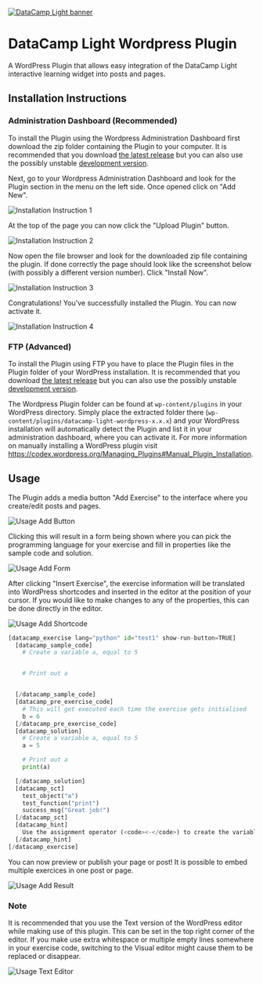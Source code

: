 [![DataCamp Light banner](http://assets.datacamp.com/img/github/datacamp-light/bannerv3.1.png "Banner")](http://assets.datacamp.com/example/standalone-two-consoles.html)

# DataCamp Light Wordpress Plugin
A WordPress Plugin that allows easy integration of the DataCamp Light interactive learning widget into posts and pages.

## Installation Instructions

### Administration Dashboard (Recommended)

To install the Plugin using the Wordpress Administration Dashboard first download the zip folder containing the Plugin to your computer. It is recommended that you download [the latest release](../../releases/latest) but you can also use the possibly unstable [development version](../../archive/master.zip).

Next, go to your Wordpress Administration Dashboard and look for the Plugin section in the menu on the left side. Once opened click on "Add New".

![Installation Instruction 1](http://assets.datacamp.com/img/github/datacamp-light-wordpress/installation1.png "Installation Instruction 1")

At the top of the page you can now click the "Upload Plugin" button.

![Installation Instruction 2](http://assets.datacamp.com/img/github/datacamp-light-wordpress/installation2.png "Installation Instruction 2")

Now open the file browser and look for the downloaded zip file containing the plugin. If done correctly the page should look like the screenshot below (with possibly a different version number). Click "Install Now".

![Installation Instruction 3](http://assets.datacamp.com/img/github/datacamp-light-wordpress/installation3.png "Installation Instruction 3")

Congratulations! You've successfully installed the Plugin. You can now activate it.

![Installation Instruction 4](http://assets.datacamp.com/img/github/datacamp-light-wordpress/installation4.png "Installation Instruction 4")

### FTP (Advanced)

To install the Plugin using FTP you have to place the Plugin files in the Plugin folder of your WordPress installation. It is recommended that you download [the latest release](../../releases/latest) but you can also use the possibly unstable [development version](../../archive/master.zip). 

The Wordpress Plugin folder can be found at `wp-content/plugins` in your WordPress directory. Simply place the extracted folder there (`wp-content/plugins/datacamp-light-wordpress-x.x.x`) and your WordPress installation will automatically detect the Plugin and list it in your administration dashboard, where you can activate it. For more information on manually installing a WordPress plugin visit https://codex.wordpress.org/Managing_Plugins#Manual_Plugin_Installation.

## Usage

The Plugin adds a media button "Add Exercise" to the interface where you create/edit posts and pages.

![Usage Add Button](http://assets.datacamp.com/img/github/datacamp-light-wordpress/usage_add_button.png "Usage Add Button")

Clicking this will result in a form being shown where you can pick the programming language for your exercise and fill in properties like the sample code and solution. 

![Usage Add Form](http://assets.datacamp.com/img/github/datacamp-light-wordpress/usage_add_form.png "Usage Add Form")

After clicking "Insert Exercise", the exercise information will be translated into WordPress shortcodes and inserted in the editor at the position of your cursor. If you would like to make changes to any of the properties, this can be done directly in the editor.

![Usage Add Shortcode](http://assets.datacamp.com/img/github/datacamp-light-wordpress/usage_add_shortcode.png "Usage Add Shortcode")

```Python
[datacamp_exercise lang="python" id="test1" show-run-button=TRUE]
  [datacamp_sample_code]
    # Create a variable a, equal to 5


    # Print out a


  [/datacamp_sample_code]
  [datacamp_pre_exercise_code]
    # This will get executed each time the exercise gets initialised
    b = 6
  [/datacamp_pre_exercise_code]
  [datacamp_solution]
    # Create a variable a, equal to 5
    a = 5

    # Print out a
    print(a)

  [/datacamp_solution]
  [datacamp_sct]
    test_object("a")
    test_function("print")
    success_msg("Great job!")
  [/datacamp_sct]
  [datacamp_hint]
    Use the assignment operator (<code><-</code>) to create the variable <code>a</code>.
  [/datacamp_hint]
[/datacamp_exercise]
```

You can now preview or publish your page or post! It is possible to embed multiple exercices in one post or page.

![Usage Add Result](http://assets.datacamp.com/img/github/datacamp-light-wordpress/usage_add_result.png "Usage Add Result")

### Note

It is recommended that you use the Text version of the WordPress editor while making use of this plugin. This can be set in the top right corner of the editor. If you make use extra whitespace or multiple empty lines somewhere in your exercise code, switching to the Visual editor might cause them to be replaced or disappear.

![Usage Text Editor](http://assets.datacamp.com/img/github/datacamp-light-wordpress/usage_text_editor.png "Usage Text Editor")
